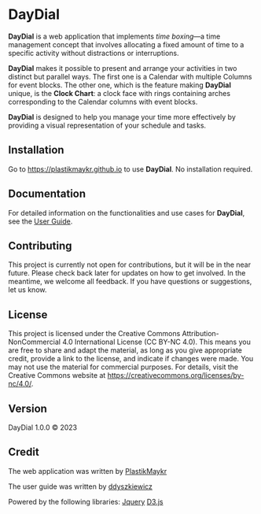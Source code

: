 # DayDial

__DayDial__ is a web application that implements _time boxing_—a time management concept that involves allocating a fixed amount of time to a specific activity without distractions or interruptions.

__DayDial__ makes it possible to present and arrange your activities in two distinct but parallel ways. The first one is a Calendar with multiple Columns for event blocks. The other one, which is the feature making __DayDial__ unique, is the __Clock Chart__: a clock face with rings containing arches corresponding to the Calendar columns with event blocks.

__DayDial__ is designed to help you manage your time more effectively by providing a visual representation of your schedule and tasks.

## Installation
Go to https://plastikmaykr.github.io to use __DayDial__. No installation required. 

## Documentation
For detailed information on the functionalities and use cases for __DayDial__, see the [User Guide](https://plastikmaykr.github.io/user_guide/HTML/webhelp-responsive/index.html).

## Contributing
This project is currently not open for contributions, but it will be in the near future. Please check back later for updates on how to get involved. In the meantime, we welcome all feedback. If you have questions or suggestions, let us know.

## License
This project is licensed under the Creative Commons Attribution-NonCommercial 4.0 International License (CC BY-NC 4.0). This means you are free to share and adapt the material, as long as you give appropriate credit, provide a link to the license, and indicate if changes were made. You may not use the material for commercial purposes. For details, visit the Creative Commons website at https://creativecommons.org/licenses/by-nc/4.0/.

## Version
DayDial 1.0.0 <span>&copy;</span> 2023

## Credit
The web application was written by [PlastikMaykr](https://twitter.com/PlastikMaykr)

The user guide was written by [ddyszkiewicz](https://linkedin.com/in/dariuszdyszkiewicz)

Powered by the following libraries: [Jquery](https://jquery.com/) [D3.js](https://d3js.org/)
